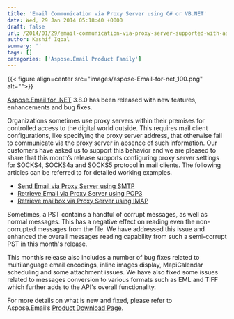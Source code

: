 ```yaml
---
title: 'Email Communication via Proxy Server using C# or VB.NET'
date: Wed, 29 Jan 2014 05:18:40 +0000
draft: false
url: /2014/01/29/email-communication-via-proxy-server-supported-with-aspose.email-for-.net-3.8.0/
author: Kashif Iqbal
summary: ''
tags: []
categories: ['Aspose.Email Product Family']
---
```




{{< figure align=center src="images/aspose-Email-for-net_100.png" alt="">}}


[Aspose.Email for .NET][1] 3.8.0 has been released with new features, enhancements and bug fixes.

Organizations sometimes use proxy servers within their premises for controlled access to the digital world outside. This requires mail client configurations, like specifying the proxy server address, that otherwise fail to communicate via the proxy server in absence of such information. Our customers have asked us to support this behavior and we are pleased to share that this month’s release supports configuring proxy server settings for SOCKS4, SOCKS4a and SOCKS5 protocol in mail clients. The following articles can be referred to for detailed working examples.

*   [Send Email via Proxy Server using SMTP][2]
*   [Retrieve Email via Proxy Server using POP3][3]
*   [Retrieve mailbox via Proxy Server using IMAP][4]

Sometimes, a PST contains a handful of corrupt messages, as well as normal messages. This has a negative effect on reading even the non-corrupted messages from the file. We have addressed this issue and enhanced the overall messages reading capability from such a semi-corrupt PST in this month's release.

This month’s release also includes a number of bug fixes related to multilanguage email encodings, inline images display, MapiCalendar scheduling and some attachment issues. We have also fixed some issues related to messages conversion to various formats such as EML and TIFF which further adds to the API's overall functionality.

For more details on what is new and fixed, please refer to Aspose.Email’s [Product Download Page][5].




[1]: https://products.aspose.com/email
[2]: https://docs.aspose.com/display/emailnet/Connecting+to+SMTP+Server
[3]: https://docs.aspose.com/display/emailnet/Connect+to+POP3+Server#ConnecttoPOP3Server-ConnectingtoServerviaProxy
[4]: https://docs.aspose.com/display/emailnet/Connecting+to+IMAP+Server#ConnectingtoIMAPServer-ConnectingtoServerviaProxy
[5]: https://downloads.aspose.com/email/net




